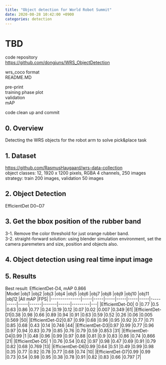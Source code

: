 ```yaml
---
title: "Object detection for World Robot Summit"
date: 2020-08-28 10:42:00 +0900
categories: detection
---
```


# TBD    
code repository    
<https://github.com/dongjuns/WRS_ObjectDetection>    

wrs_coco format    
README.MD    

pre-print    
training phase plot    
validation    
mAP    

code clean up and commit


## 0. Overview
Detecting the WRS objects for the robot arm to solve pick&place task    

## 1. Dataset
<https://github.com/RasmusHaugaard/wrs-data-collection>    
object classes: 12, 1920 x 1200 pixels, RGBA 4 channels, 250 images    
strategy: train 200 images, validation 50 images    

## 2. Object Detection
EfficientDet D0~D7    

## 3. Get the bbox position of the rubber band    
3-1. Remove the color threshold for just orange rubber band.    
3-2. straight-forward solution: using blender simulation environment, set the camera paremeters and size, position and objects also.    

## 4. Object detection using real time input image

## 5. Results    

Best result: EfficientDet-D4, mAP 0.866    
|Model          |obj1	|obj2	|obj3	|obj4	|obj5	|obj6	|obj7	|obj8	|obj9	|obj10 |obj11	|obj12	|All mAP	|FPS|
|---------------|-----|-----|-----|-----|-----|-----|-----|-----|-----|------|-------|------|---------|---|
|EfficientDet-D0|	 0	|0.77	|0.5	|0.63	|0.86	|0.77	|0.24	|0.19	|0.12	|0.07	 |0.02	 |0.007	|0.349	|61|
|EfficientDet-D1|0.38 |0.98	|0.66	|0.89	|0.94	|0.91	|0.63	|0.59	|0.52	|0.26	 |0.06	 |0.005	|0.569	|50|
|EfficientDet-D2|0.87 |0.99	|0.68	|0.96	|0.95	|0.92	|0.77	|0.71	|0.85	|0.68	 |0.43	 |0.14	|0.746	|44|
|EfficientDet-D3|0.97 |0.99	|0.77	|0.96	|0.97	|0.94	|0.83	|0.79	|0.85	|0.76	 |0.79	 |0.59	|0.853	|31|
|EfficientDet-D4|0.99 |1 	  |0.48	|0.96	|0.99	|0.97	|0.88	|0.81	|0.9	|0.83	 |0.86	 |0.74	|0.866	|21|
|EfficientDet-D5|	1	  |0.76	|0.54	|0.62	|0.97	|0.98	|0.47	|0.69	|0.91	|0.79	 |0.82	 |0.68	|0.769	|13|
|EfficientDet-D6|0.99 |0.64	|0.51	|0.49	|0.99	|0.98	|0.35	|0.77	|0.92	|0.78	 |0.77	 |0.68	|0.74	  |10|
|EfficientDet-D7|0.99	|0.99	|0.73	|0.54	|0.98	|0.95	|0.38	|0.78	|0.91	|0.82	 |0.83	 |0.66	|0.797	|7|
